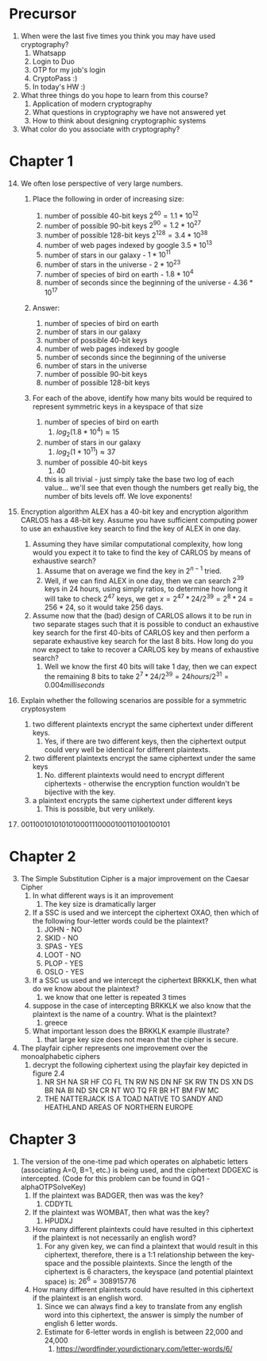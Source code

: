 # Precursor

1. When were the last five times you think you may have used cryptography?
   1. Whatsapp
   2. Login to Duo
   3. OTP for my job's login
   4. CryptoPass :)
   5. In today's HW :)
2. What three things do you hope to learn from this course?
   1. Application of modern cryptography
   2. What questions in cryptography we have not answered yet
   3. How to think about designing cryptographic systems
3. What color do you associate with cryptography?

# Chapter 1

14. We often lose perspective of very large numbers.

    1.  Place the following in order of increasing size:

        1.  number of possible 40-bit keys $2^{40} = 1.1 * 10^{12}$
        2.  number of possible 90-bit keys $2^{90} = 1.2 * 10^{27}$
        3.  number of possible 128-bit keys $2^{128} = 3.4 * 10^{38}$
        4.  number of web pages indexed by google $3.5 * 10^{13}$
        5.  number of stars in our galaxy - $1 * 10^{11}$
        6.  number of stars in the universe - $2 * 10^{23}$
        7.  number of species of bird on earth - $1.8 * 10^4$
        8.  number of seconds since the beginning of the universe - $4.36 * 10^{17}$

    2.  Answer:
        1.  number of species of bird on earth
        2.  number of stars in our galaxy
        3.  number of possible 40-bit keys
        4.  number of web pages indexed by google
        5.  number of seconds since the beginning of the universe
        6.  number of stars in the universe
        7.  number of possible 90-bit keys
        8.  number of possible 128-bit keys
    3.  For each of the above, identify how many bits would be required to represent symmetric keys in a keyspace of that size
        1.  number of species of bird on earth
            1.  $log_2(1.8 * 10^4) \approx 15$
        2.  number of stars in our galaxy
            1.  $log_2(1 * 10^{11}) \approx 37$
        3.  number of possible 40-bit keys
            1.  40
        4.  this is all trivial - just simply take the base two log of each value... we'll see that even though the numbers get really big, the number of bits levels off. We love exponents!

15. Encryption algorithm ALEX has a 40-bit key and encryption algorithm CARLOS has a 48-bit key. Assume you have sufficient computing power to use an exhaustive key search to find the key of ALEX in one day.

    1.  Assuming they have similar computational complexity, how long would you expect it to take to find the key of CARLOS by means of exhaustive search?
        1.  Assume that on average we find the key in $2^{n-1}$ tried.
        2.  Well, if we can find ALEX in one day, then we can search $2^{39}$ keys in 24 hours, using simply ratios, to determine how long it will take to check $2^{47}$ keys, we get $x = 2^{47} * 24 / 2^{39} = 2^{8} * 24 = 256 * 24$, so it would take 256 days.
    2.  Assume now that the (bad) design of CARLOS allows it to be run in two separate stages such that it is possible to conduct an exhaustive key search for the first 40-bits of CARLOS key and then perform a separate exhaustive key search for the last 8 bits. How long do you now expect to take to recover a CARLOS key by means of exhaustive search?
        1.  Well we know the first 40 bits will take 1 day, then we can expect the remaining 8 bits to take $2^7 * 24 / 2^{39} = 24 hours / 2^{31} = 0.004 milliseconds$

16. Explain whether the following scenarios are possible for a symmetric cryptosystem
    1.  two different plaintexts encrypt the same ciphertext under different keys.
        1. Yes, if there are two different keys, then the ciphertext output could very well be identical for different plaintexts.
    2.  two different plaintexts encrypt the same ciphertext under the same keys
        1. No. different plaintexts would need to encrypt different ciphertexts - otherwise the encryption function wouldn't be bijective with the key.
    3.  a plaintext encrypts the same ciphertext under different keys
        1. This is possible, but very unlikely.
17. 0011001010101010001110000100110100100101

# Chapter 2

3. The Simple Substitution Cipher is a major improvement on the Caesar Cipher
   1. In what different ways is it an improvement
      1. The key size is dramatically larger
   2. If a SSC is used and we intercept the ciphertext OXAO, then which of the following four-letter words could be the plaintext?
      1. JOHN - NO
      2. SKID - NO
      3. SPAS - YES
      4. LOOT - NO
      5. PLOP - YES
      6. OSLO - YES
   3. If a SSC us used and we intercept the ciphertext BRKKLK, then what do we know about the plaintext?
      1. we know that one letter is repeated 3 times
   4. suppose in the case of intercepting BRKKLK we also know that the plaintext is the name of a country. What is the plaintext?
      1. greece
   5. What important lesson does the BRKKLK example illustrate?
      1. that large key size does not mean that the cipher is secure.
4. The playfair cipher represents one improvement over the monoalphabetic ciphers
   1. decrypt the following ciphertext using the playfair key depicted in figure 2.4
      1. NR SH NA SR HF CG FL TN RW NS DN NF SK RW TN DS XN DS BR NA BI ND SN CR NT WO TQ FR BR HT BM FW MC
      2. THE NATTERJACK IS A TOAD NATIVE TO SANDY AND HEATHLAND AREAS OF NORTHERN EUROPE

# Chapter 3

1. The version of the one-time pad which operates on alphabetic letters (associating A=0, B=1, etc.) is being used, and the ciphertext DDGEXC is intercepted. (Code for this problem can be found in GQ1 - alphaOTPSolveKey)
   1. If the plaintext was BADGER, then was was the key?
      1. CDDYTL
   2. If the plaintext was WOMBAT, then what was the key?
      1. HPUDXJ
   3. How many different plaintexts could have resulted in this ciphertext if the plaintext is not necessarily an english word?
      1. For any given key, we can find a plaintext that would result in this ciphertext, therefore, there is a 1:1 relationship between the key-space and the possible plaintexts. Since the length of the ciphertext is 6 characters, the keyspace (and potential plaintext space) is: $26^6 = 308915776$
   4. How many different plaintexts could have resulted in this ciphertext if the plaintext is an english word.
      1. Since we can always find a key to translate from any english word into this ciphertext, the answer is simply the number of english 6 letter words.
      2. Estimate for 6-letter words in english is between 22,000 and 24,000
         1. https://wordfinder.yourdictionary.com/letter-words/6/
